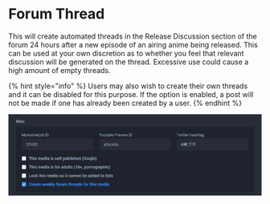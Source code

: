 # Forum Thread

This will create automated threads in the Release Discussion section of the forum 24 hours after a new episode of an airing anime being released. This can be used at your own discretion as to whether you feel that relevant discussion will be generated on the thread. Excessive use could cause a high amount of empty threads.

{% hint style="info" %}
Users may also wish to create their own threads and it can be disabled for this purpose. If the option is enabled, a post will not be made if one has already been created by a user.
{% endhint %}

![The misc section for the &apos;Ao Buta&apos; anime](../../../.gitbook/assets/misc_panel%20%281%29.png)



